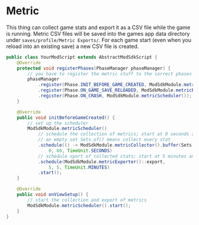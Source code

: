 # Metric

This thing can collect game stats and export it as a CSV file while the game is running. 
Metric CSV files will be saved into the games app data directory under `saves/profile/Metric Exports/`.
For each game start (even when you reload into an existing save) a new CSV file is created.

```java
public class YourModScript extends AbstractModSdkScript {
    @Override
    protected void registerPhases(PhaseManager phaseManager) {
        // you have to register the metric stuff to the correct phases to make it work
        phaseManager
            .register(Phase.INIT_BEFORE_GAME_CREATED, ModSdkModule.metricExporter())
            .register(Phase.ON_GAME_SAVE_RELOADED, ModSdkModule.metricExporter())
            .register(Phase.ON_CRASH, ModSdkModule.metricScheduler());
    }

    @Override
    public void initBeforeGameCreated() {
        // set up the scheduler
        ModSdkModule.metricScheduler()
            // schedule the collection of metrics; start at 0 seconds and repeat each 60 seconds
            // an empty set Sets.of() means collect every stat
            .schedule(() -> ModSdkModule.metricCollector().buffer(Sets.of()),
                0, 60, TimeUnit.SECONDS)
            // schedule sport of collected stats; start at 5 minutes and repeat each 5 minutes
            .schedule(ModSdkModule.metricExporter()::export,
                5, 5, TimeUnit.MINUTES)
            .start();
    }

    @Override
    public void onViewSetup() {
        // start the collection and export of metrics
        ModSdkModule.metricScheduler().start();
    }
}
```